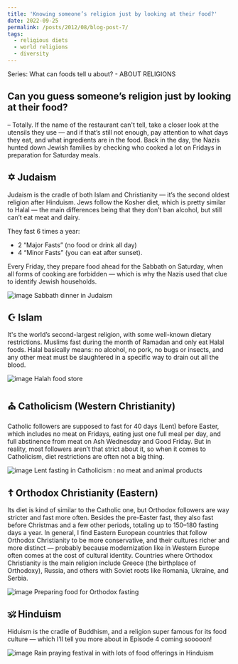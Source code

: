 ```yaml
---
title: 'Knowing someone’s religion just by looking at their food?'
date: 2022-09-25
permalink: /posts/2012/08/blog-post-7/
tags:
  - religious diets
  - world religions
  - diversity
---
```

Series: What can foods tell u about? - ABOUT RELIGIONS

Can you guess someone’s religion just by looking at their food?
------
– Totally. If the name of the restaurant can't tell, take a closer look at the utensils they use — and if that’s still not enough, pay attention to what days they eat, and what ingredients are in the food. Back in the day, the Nazis hunted down Jewish families by checking who cooked a lot on Fridays in preparation for Saturday meals.

✡️ Judaism
-------
Judaism is the cradle of both Islam and Christianity — it’s the second oldest religion after Hinduism. Jews follow the Kosher diet, which is pretty similar to Halal — the main differences being that they don’t ban alcohol, but still can’t eat meat and dairy. 

They fast 6 times a year: 
- 2 “Major Fasts” (no food or drink all day)
- 4 “Minor Fasts” (you can eat after sunset).

Every Friday, they prepare food ahead for the Sabbath on Saturday, when all forms of cooking are forbidden — which is why the Nazis used that clue to identify Jewish households.

![image](https://github.com/user-attachments/assets/18bae585-95b6-4b7f-9d4e-deb3cb65eed0)
Sabbath dinner in Judaism

☪️ Islam
------
It's the world’s second-largest religion, with some well-known dietary restrictions. Muslims fast during the month of Ramadan and only eat Halal foods. Halal basically means: no alcohol, no pork, no bugs or insects, and any other meat must be slaughtered in a specific way to drain out all the blood.

![image](https://github.com/user-attachments/assets/4d03d6ce-4fbc-4c9e-869f-24ad284f3788)
Halah food store

⛪ Catholicism (Western Christianity)
------
Catholic followers are supposed to fast for 40 days (Lent) before Easter, which includes no meat on Fridays, eating just one full meal per day, and full abstinence from meat on Ash Wednesday and Good Friday. But in reality, most followers aren’t that strict about it, so when it comes to Catholicism, diet restrictions are often not a big thing.

![image](https://github.com/user-attachments/assets/08aa0548-a8c2-4b17-8412-6d739a2aece9)
Lent fasting in Catholicism : no meat and animal products

☦️ Orthodox Christianity (Eastern)
------
Its diet is kind of similar to the Catholic one, but Orthodox followers are way stricter and fast more often. Besides the pre-Easter fast, they also fast before Christmas and a few other periods, totaling up to 150–180 fasting days a year. In general, I find Eastern European countries that follow Orthodox Christianity to be more conservative, and their cultures richer and more distinct — probably because modernization like in Western Europe often comes at the cost of cultural identity. Countries where Orthodox Christianity is the main religion include Greece (the birthplace of Orthodoxy), Russia, and others with Soviet roots like Romania, Ukraine, and Serbia.

![image](https://github.com/user-attachments/assets/2ff13c9a-4af9-4a9e-a197-80aa837c2fd7)
Preparing food for Orthodox fasting

🕉️ Hinduism
-----
Hiduism is the cradle of Buddhism, and a religion super famous for its food culture — which I’ll tell you more about in Episode 4 coming sooooon!

![image](https://github.com/user-attachments/assets/ac16eabc-d7c4-48ba-a9a3-891edc92cadb)
Rain praying festival in with lots of food offerings in Hinduism

